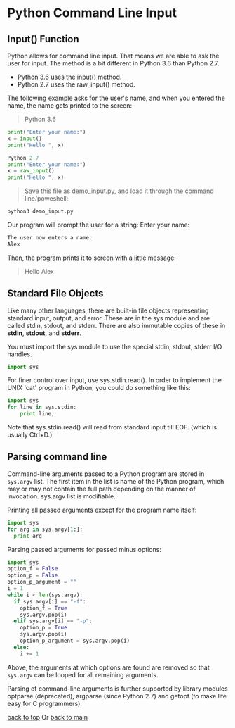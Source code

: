 # Python Command Line Input

## Input() Function

Python allows for command line input.
That means we are able to ask the user for input.
The method is a bit different in Python 3.6 than Python 2.7.

* Python 3.6 uses the input() method.
* Python 2.7 uses the raw_input() method.

The following example asks for the user's name, and when you entered the name, the name gets printed to the screen:

> Python 3.6
```python
print("Enter your name:")
x = input()
print("Hello ", x)
```

```python
Python 2.7
print("Enter your name:")
x = raw_input()
print("Hello ", x)
```

> Save this file as demo_input.py, and load it through the command line/poweshell:
```sh
python3 demo_input.py
```
Our program will prompt the user for a string:
Enter your name:

```txt
The user now enters a name:
Alex
```
Then, the program prints it to screen with a little message:
> Hello Alex


## Standard File Objects

Like many other languages, there are built-in file objects representing standard input, output, and error. These are in the sys module and are called stdin, stdout, and stderr. There are also immutable copies of these in __stdin__, __stdout__, and __stderr__.

You must import the sys module to use the special stdin, stdout, stderr I/O handles.

```py
import sys
```
For finer control over input, use sys.stdin.read(). In order to implement the UNIX 'cat' program in Python, you could do something like this:

```py
import sys
for line in sys.stdin:
    print line,
```

Note that sys.stdin.read() will read from standard input till EOF. (which is usually Ctrl+D.)

## Parsing command line

Command-line arguments passed to a Python program are stored in `sys.argv` list. The first item in the list is name of the Python program, which may or may not contain the full path depending on the manner of invocation. sys.argv list is modifiable.

Printing all passed arguments except for the program name itself:
```py
import sys
for arg in sys.argv[1:]:
  print arg
```
Parsing passed arguments for passed minus options:
```py
import sys
option_f = False
option_p = False
option_p_argument = ""
i = 1
while i < len(sys.argv):
  if sys.argv[i] == "-f":
    option_f = True
    sys.argv.pop(i)
  elif sys.argv[i] == "-p":
    option_p = True
    sys.argv.pop(i)
    option_p_argument = sys.argv.pop(i)
  else:
    i += 1
```
Above, the arguments at which options are found are removed so that `sys.argv` can be looped for all remaining arguments.

Parsing of command-line arguments is further supported by library modules optparse (deprecated), argparse (since Python 2.7) and getopt (to make life easy for C programmers).


[back to top](#python-command-line-input)
Or
[back to main](../README.md)